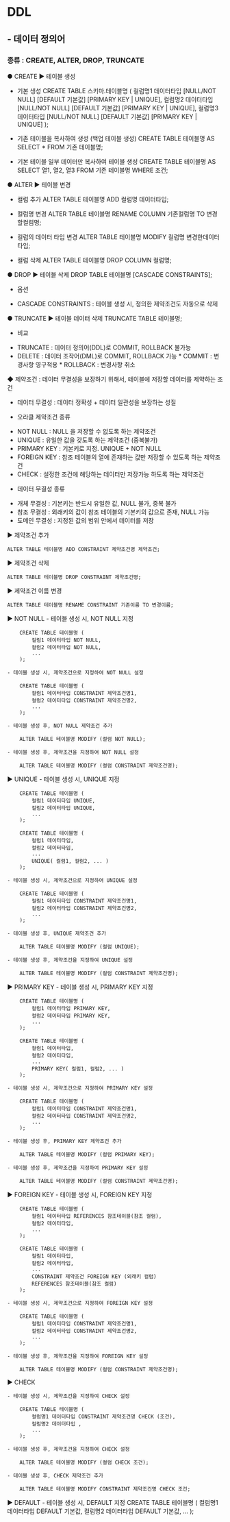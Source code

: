 # DDL
## - 데이터 정의어
### 종류 : CREATE, ALTER, DROP, TRUNCATE

● CREATE
▶ 테이블 생성
- 기본 생성
CREATE TABLE 스키마.테이블명 (
    컬럼명1 데이터타입 [NULL/NOT NULL] [DEFAULT 기본값] [PRIMARY KEY | UNIQUE],
    컬럼명2 데이터타입 [NULL/NOT NULL] [DEFAULT 기본값] [PRIMARY KEY | UNIQUE],
    컬럼명3 데이터타입 [NULL/NOT NULL] [DEFAULT 기본값] [PRIMARY KEY | UNIQUE]
);

- 기존 테이블을 복사하여 생성 (백업 테이블 생성)
CREATE TABLE 테이블명
AS SELECT * FROM 기존 테이블명;

- 기본 테이블 일부 데이터만 복사하여 테이블 생성
CREATE TABLE 테이블명
AS SELECT 열1, 열2, 열3
   FROM 기존 테이블명
   WHERE 조건;

● ALTER
▶ 테이블 변경
- 컬럼 추가
ALTER TABLE 테이블명 ADD 컬럼명 데이터타입;

- 컬럼명 변경
ALTER TABLE 테이블명 RENAME COLUMN 기존컬럼명 TO 변경할컬럼명;

- 컬럼의 데이터 타입 변경
ALTER TABLE 테이블명 MODIFY 컬럼명 변경한데이터타입;

- 컬럼 삭제
ALTER TABLE 테이블명 DROP COLUMN 컬럼명;


● DROP
▶ 테이블 삭제
DROP TABLE 테이블명 [CASCADE CONSTRAINTS];

* 옵션
- CASCADE CONSTRAINTS : 테이블 생성 시, 정의한 제약조건도 자동으로 삭제


● TRUNCATE
▶ 테이블 데이터 삭제
TRUNCATE TABLE 테이블명;
* 비교
 - TRUNCATE : 데이터 정의어(DDL)로 COMMIT, ROLLBACK 불가능
 - DELETE   : 데이터 조작어(DML)로 COMMIT, ROLLBACK 가능
            * COMMIT    : 변경사항 영구적용
            * ROLLBACK  : 변경사항 취소


◆ 제약조건
 : 데이터 무결성을 보장하기 위해서, 테이블에 저장할 데이터를 제약하는 조건

 * 데이터 무결성
 : 데이터 정확성 + 데이터 일관성을 보장하는 성질

 * 오라클 제약조건 종류
 - NOT NULL     : NULL 을 저장할 수 없도록 하는 제약조건
 - UNIQUE       : 유일한 값을 갖도록 하는 제약조건 (중복불가)
 - PRIMARY KEY  : 기본키로 지정. UNIQUE + NOT NULL
 - FOREIGN KEY  : 참조 테이블의 열에 존재하는 값만 저장할 수 있도록 하는 제약조건
 - CHECK        : 설정한 조건에 해당하는 데이터만 저장가능 하도록 하는 제약조건

 * 데이터 무결성 종류
 - 개체 무결성      : 기본키는 반드시 유일한 값, NULL 불가, 중복 불가
 - 참조 무결성      : 외래키의 값이 참조 테이블의 기본키의 값으로 존재, NULL 가능
 - 도메인 무결성    : 지정된 값의 범위 안에서 데이터를 저장


 ▶ 제약조건 추가

    ALTER TABLE 테이블명 ADD CONSTRAINT 제약조건명 제약조건;

 ▶ 제약조건 삭제

    ALTER TABLE 테이블명 DROP CONSTRAINT 제약조건명;

 ▶ 제약조건 이름 변경

    ALTER TABLE 테이블명 RENAME CONSTRAINT 기존이름 TO 변경이름;


▶ NOT NULL
    - 테이블 생성 시, NOT NULL 지정

        CREATE TABLE 테이블명 (
            컬럼1 데이터타입 NOT NULL,
            컬럼2 데이터타입 NOT NULL,
            ...
        );
    
    - 테이블 생성 시, 제약조건으로 지정하여 NOT NULL 설정

        CREATE TABLE 테이블명 (
            컬럼1 데이터타입 CONSTRAINT 제약조건명1,
            컬럼2 데이터타입 CONSTRAINT 제약조건명2,
            ...
        );
    
    - 테이블 생성 후, NOT NULL 제약조건 추가

        ALTER TABLE 테이블명 MODIFY (컬럼 NOT NULL);
    
    - 테이블 생성 후, 제약조건을 지정하여 NOT NULL 설정

        ALTER TABLE 테이블명 MODIFY (컬럼 CONSTRAINT 제약조건명);

▶ UNIQUE
    - 테이블 생성 시, UNIQUE 지정

        CREATE TABLE 테이블명 (
            컬럼1 데이터타입 UNIQUE,
            컬럼2 데이터타입 UNIQUE,
            ...
        );

        CREATE TABLE 테이블명 (
            컬럼1 데이터타입,
            컬럼2 데이터타입,
            ...
            UNIQUE( 컬럼1, 컬럼2, ... )
        );
    
    - 테이블 생성 시, 제약조건으로 지정하여 UNIQUE 설정

        CREATE TABLE 테이블명 (
            컬럼1 데이터타입 CONSTRAINT 제약조건명1,
            컬럼2 데이터타입 CONSTRAINT 제약조건명2,
            ...
        );
    
    - 테이블 생성 후, UNIQUE 제약조건 추가

        ALTER TABLE 테이블명 MODIFY (컬럼 UNIQUE);
    
    - 테이블 생성 후, 제약조건을 지정하여 UNIQUE 설정

        ALTER TABLE 테이블명 MODIFY (컬럼 CONSTRAINT 제약조건명);


 

▶ PRIMARY KEY
    - 테이블 생성 시, PRIMARY KEY 지정

        CREATE TABLE 테이블명 (
            컬럼1 데이터타입 PRIMARY KEY,
            컬럼2 데이터타입 PRIMARY KEY,
            ...
        );

        CREATE TABLE 테이블명 (
            컬럼1 데이터타입,
            컬럼2 데이터타입,
            ...
            PRIMARY KEY( 컬럼1, 컬럼2, ... )
        );
    
    - 테이블 생성 시, 제약조건으로 지정하여 PRIMARY KEY 설정

        CREATE TABLE 테이블명 (
            컬럼1 데이터타입 CONSTRAINT 제약조건명1,
            컬럼2 데이터타입 CONSTRAINT 제약조건명2,
            ...
        );
    
    - 테이블 생성 후, PRIMARY KEY 제약조건 추가

        ALTER TABLE 테이블명 MODIFY (컬럼 PRIMARY KEY);
    
    - 테이블 생성 후, 제약조건을 지정하여 PRIMARY KEY 설정

        ALTER TABLE 테이블명 MODIFY (컬럼 CONSTRAINT 제약조건명);


 ▶ FOREIGN KEY
    - 테이블 생성 시, FOREIGN KEY 지정

        CREATE TABLE 테이블명 (
            컬럼1 데이터타입 REFERENCES 참조테이블(참조 컬럼),
            컬럼2 데이터타입,
            ...
        );

        CREATE TABLE 테이블명 (
            컬럼1 데이터타입,
            컬럼2 데이터타입,
            ...
            CONSTRAINT 제약조건 FOREIGN KEY (외래키 컬럼)
            REFERENCES 참조테이블(참조 컬럼)
        );
    
    - 테이블 생성 시, 제약조건으로 지정하여 FOREIGN KEY 설정

        CREATE TABLE 테이블명 (
            컬럼1 데이터타입 CONSTRAINT 제약조건명1,
            컬럼2 데이터타입 CONSTRAINT 제약조건명2,
            ...
        );
    
    - 테이블 생성 후, 제약조건을 지정하여 FOREIGN KEY 설정

        ALTER TABLE 테이블명 MODIFY (컬럼 CONSTRAINT 제약조건명);


  ▶ CHECK

    - 테이블 생성 시, 제약조건을 지정하여 CHECK 설정

        CREATE TABLE 테이블명 (
            컬럼명1 데이터타입 CONSTRAINT 제약조건명 CHECK (조건),
            컬럼명2 데이터타입 ,
            ...
        );

    - 테이블 생성 후, 제약조건을 지정하여 CHECK 설정

        ALTER TABLE 테이블명 MODIFY (컬럼 CHECK 조건);

    - 테이블 생성 후, CHECK 제약조건 추가

        ALTER TABLE 테이블명 MODIFY CONSTRAINT 제약조건명 CHECK 조건;


  ▶ DEFAULT
    - 테이블 생성 시, DEFAULT 지정
        CREATE TABLE 테이블명 (
            컬럼명1 데이터타입 DEFAULT 기본값,
            컬럼명2 데이터타입 DEFAULT 기본값,
            ...
        );




